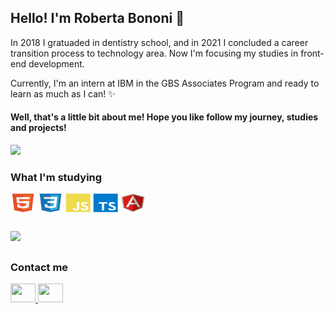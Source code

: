 ## Hello! I'm Roberta Bononi 🤩

<div>
  <p>In 2018 I gratuaded in dentistry school, and in 2021 I concluded a career transition process to technology area. Now I'm focusing my studies in front-end development.</p>
  <p>Currently, I'm an intern at IBM in the GBS Associates Program and ready to learn as much as I can! ✨</p>

  #### Well, that's a little bit about me! Hope you like follow my journey, studies and projects!
  
  <img height="180" src="https://thumbs.gfycat.com/DifferentAccomplishedAmazondolphin-size_restricted.gif">
  
</div>

### What I'm studying
<div style="display: inline_block">
  <img align="center" alt="html-icon" height="30" width="40" src="https://raw.githubusercontent.com/devicons/devicon/master/icons/html5/html5-original.svg">
  <img align="center" alt="css-icon" height="30" width="40" src="https://raw.githubusercontent.com/devicons/devicon/master/icons/css3/css3-original.svg">
  <img align="center" alt="js-icon" height="30" width="40" src="https://raw.githubusercontent.com/devicons/devicon/master/icons/javascript/javascript-plain.svg">
  <img align="center" alt="ts-icon" height="30" width="40" src="https://raw.githubusercontent.com/devicons/devicon/master/icons/typescript/typescript-plain.svg">
  <img align="center" alt="angular-icon" height="30" width="40" src="https://raw.githubusercontent.com/devicons/devicon/master/icons/angularjs/angularjs-original.svg">
</div>

##

<img height="180em" src="https://github-readme-stats.vercel.app/api/top-langs/?username=robertabononi&layout=compact&langs_count=16&theme=dracula"/>

##

### Contact me
<div style="display: inline_block">
  <a href="https://www.linkedin.com/in/robertabononi/">
    <img height="30" width="40" src="https://cdn.worldvectorlogo.com/logos/linkedin-icon-2.svg" target="_blank">
  </a>
  <a href="mailto: roberta.bononi16@gmail.com">
    <img height="30" width="40" src="https://cdn.worldvectorlogo.com/logos/official-gmail-icon-2020-.svg" target="_blank">
  </a>
</div>
